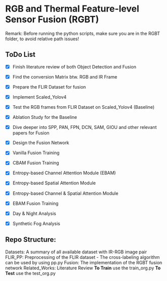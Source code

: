# RGB and Thermal Feature-level Sensor Fusion (RGBT)
Remark: Before running the python scripts, make sure you are in the RGBT folder, to avoid relative path issues!
## ToDo List

- [x] Finish literature review of both Object Detection and Fusion 
- [x] Find the conversion Matrix btw. RGB and IR Frame
- [x] Prepare the FLIR Dataset for fusion
- [x] Implement Scaled_Yolov4
- [x] Test the RGB frames from FLIR Dataset on Scaled_Yolov4 (Baseline)
- [x] Ablation Study for the Baseline
- [x] Dive deeper into SPP, PAN, FPN, DCN, SAM, GIOU and other relevant papers for Fusion
- [x] Design the Fusion Network
- [x] Vanilla Fusion Training
- [x] CBAM Fusion Training
- [x] Entropy-based Channel Attention Module (EBAM)
- [x] Entropy-based Spatial Attention Module
- [x] Entropy-based Channel & Spatial Attention Module
- [x] EBAM Fusion Training
- [x] Day & Night Analysis
- [x] Synthetic Fog Analysis



## Repo Structure:
Datasets: A summary of all available dataset with IR-RGB image pair
FLIR_PP: Preprocessing of the FLIR dataset - The cross-labeling algorithm can be used by using pp.py
Fusion: The implementation of the RGBT fusion network
Related_Works: Literature Review
**To Train** use the train_org.py
**To Test** use the test_org.py
